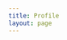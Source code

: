 ```yaml
---
title: Profile
layout: page
---
```


<div :class="$style.page">
  <Profile />
</div>

<script setup lang="ts">
import Profile from '../../.vitepress/components/Profile.vue'
</script>

<style lang="css" module>
.page {
  padding: 64px 0;
  display: flex;
  flex-direction: column;
  align-items: center;
}
</style>
